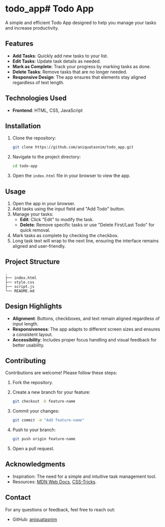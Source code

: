 # todo_app# Todo App

A simple and efficient Todo App designed to help you manage your tasks and increase productivity.

## Features

- **Add Tasks**: Quickly add new tasks to your list.
- **Edit Tasks**: Update task details as needed.
- **Mark as Complete**: Track your progress by marking tasks as done.
- **Delete Tasks**: Remove tasks that are no longer needed.
- **Responsive Design**: The app ensures that elements stay aligned regardless of text length.

## Technologies Used

- **Frontend**: HTML, CSS, JavaScript

## Installation

1. Clone the repository:

   ```bash
   git clone https://github.com/aniquatasnim/todo_app.git
   ```

2. Navigate to the project directory:

   ```bash
   cd todo-app
   ```

3. Open the `index.html` file in your browser to view the app.

## Usage

1. Open the app in your browser.
2. Add tasks using the input field and "Add Todo" button.
3. Manage your tasks:
   - **Edit**: Click "Edit" to modify the task.
   - **Delete**: Remove specific tasks or use "Delete First/Last Todo" for quick removal.
4. Mark tasks as complete by checking the checkbox.
5. Long task text will wrap to the next line, ensuring the interface remains aligned and user-friendly.

## Project Structure

```plaintext
.
├── index.html
├── style.css
├── script.js
└── README.md
```

## Design Highlights

- **Alignment**: Buttons, checkboxes, and text remain aligned regardless of input length.
- **Responsiveness**: The app adapts to different screen sizes and ensures a consistent layout.
- **Accessibility**: Includes proper focus handling and visual feedback for better usability.

## Contributing

Contributions are welcome! Please follow these steps:

1. Fork the repository.

2. Create a new branch for your feature:

   ```bash
   git checkout -b feature-name
   ```

3. Commit your changes:

   ```bash
   git commit -m "Add feature-name"
   ```

4. Push to your branch:

   ```bash
   git push origin feature-name
   ```

5. Open a pull request.

## Acknowledgments

- Inspiration: The need for a simple and intuitive task management tool.
- Resources: [MDN Web Docs](https://developer.mozilla.org/), [CSS-Tricks](https://css-tricks.com/).

## Contact

For any questions or feedback, feel free to reach out:

- GitHub: [aniquatasnim](https://github.com/aniquatasnim)



